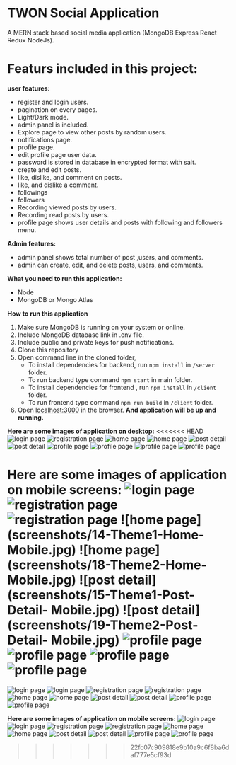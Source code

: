 # TWON Social Application
A MERN stack based social media application (MongoDB Express React Redux NodeJs).

# Featurs included in this project:

**user features:**
 - register and login users. 
 - pagination on every pages.
 - Light/Dark mode.
 - admin panel is included.
 - Explore page to view other posts by random users.
 - notifications page.
 - profile page.
 - edit profile page user data.
 - password is stored in database in encrypted format with salt.
 - create and edit posts.
 - like, dislike, and comment on posts.
 - like, and dislike a comment.
 - followings
 - followers
 - Recording viewed posts by users.
 - Recording read posts by users.
 - profile page shows user details and posts with following and followers menu.
   
**Admin features:**
 - admin panel shows total number of post ,users, and comments.
 - admin can create, edit, and delete posts, users, and comments. 

**What you need to run this application:**

 - Node 
 - MongoDB or Mongo Atlas

**How to run this application**
1. Make sure MongoDB is running on your system or online.
2. Include MongoDB database link in .env file.
3. Include public and private keys for push notifications.
4. Clone this repository
5. Open command line in the cloned folder,
    - To install dependencies for backend, run  `npm install` in `/server` folder.
    - To run backend type command `npm start` in main folder.
    - To install dependencies for frontend , run  `npm install` in `/client` folder.
    - To run frontend type command `npm run build` in `/client` folder.
6.  Open  [localhost:3000](http://localhost:3000/)  in the browser.
 **And application will be up and running.**

**Here are some images of application on desktop:**
<<<<<<< HEAD
![login page](screenshots/2-Theme1And2-Login-Web.png)
![registration page](screenshots/1-Theme1And2-Signup-Web)
![home page](screenshots/3-Theme1-Home-Web.png)
![home page](screenshots/7-Theme2-Home-Web.png)
![post detail](screenshots/4-Theme1-Post-detail-Web.png)
![post detail](screenshots/8-Theme2-Post-detail-Web.png)
![profile page](screenshots/5-Theme1-Profile-Scroll1-Web.png)
![profile page](screenshots/6-Theme1-Profile-Scroll2-Web.png)
![profile page](screenshots/9-Theme2-Profile-Scroll1-Web.png)
![profile page](screenshots/10-Theme2-Profile-Scroll2-Web.png)

**Here are some images of application on mobile screens:**
![login page](screenshots/13-Theme2And1-Login-Mobile.jpg)
![registration page](screenshots/11-Theme2And1-Signup-Scroll1-Mobile.jpg)
![registration page](screenshots/12-Theme2And1-Signup-Scroll2-Mobile.jpg)
![home page](screenshots/14-Theme1-Home- Mobile.jpg)
![home page](screenshots/18-Theme2-Home- Mobile.jpg)
![post detail](screenshots/15-Theme1-Post-Detail- Mobile.jpg)
![post detail](screenshots/19-Theme2-Post-Detail- Mobile.jpg)
![profile page](screenshots/16-Theme1-Profile-Scroll1-Mobile.jpg)
![profile page](screenshots/17-Theme1-Profile-Scroll2-Mobile.jpg)
![profile page](screenshots/20-Theme2-Profile-Scroll1-Mobile.jpg)
![profile page](screenshots/21-Theme2-Profile-Scroll2-Mobile.jpg)
=======
![login page]()
![login page]()
![registration page]()
![registration page]()
![home page]()
![home page]()
![post detail]()
![post detail]()
![profile page]()
![profile page]()

**Here are some images of application on mobile screens:**
![login page]()
![login page]()
![registration page]()
![registration page]()
![home page]()
![home page]()
![post detail]()
![post detail]()
![profile page]()
![profile page]()
>>>>>>> 22fc07c909818e9b10a9c6f8ba6daf777e5cf93d



